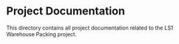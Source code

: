# Project Documentation

This directory contains all project documentation related to the LS1 Warehouse Packing project.
